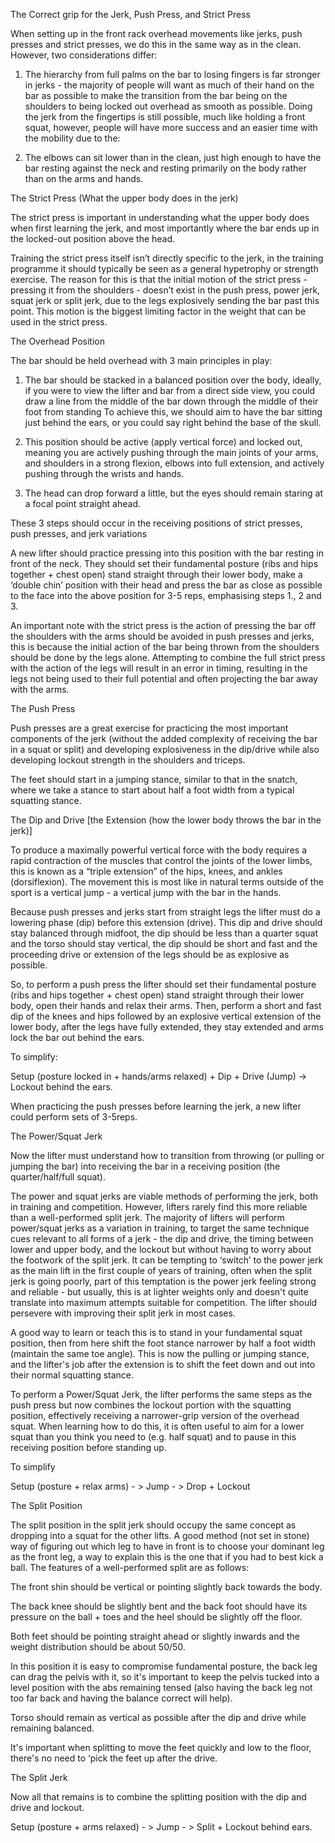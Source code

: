 The Correct grip for the Jerk, Push Press, and Strict Press

When setting up in the front rack overhead movements like jerks, push presses and strict presses, we do this in the same way as in the clean. However, two considerations differ:

1. The hierarchy from full palms on the bar to losing fingers is far stronger in jerks - the majority of people will want as much of their hand on the bar as possible to make the transition from the bar being on the shoulders to being locked out overhead as smooth as possible. Doing the jerk from the fingertips is still possible, much like holding a front squat, however, people will have more success and an easier time with the mobility due to the:

2. The elbows can sit lower than in the clean, just high enough to have the bar resting against the neck and resting primarily on the body rather than on the arms and hands.

The Strict Press (What the upper body does in the jerk)

The strict press is important in understanding what the upper body does when first learning the jerk, and most importantly where the bar ends up in the locked-out position above the head.

Training the strict press itself isn’t directly specific to the jerk, in the training programme it should typically be seen as a general hypetrophy or strength exercise. The reason for this is that the initial motion of the strict press - pressing it from the shoulders - doesn’t exist in the push press, power jerk, squat jerk or split jerk, due to the legs explosively sending the bar past this point. This motion is the biggest limiting factor in the weight that can be used in the strict press.

The Overhead Position

The bar should be held overhead with 3 main principles in play:

1. The bar should be stacked in a balanced position over the body, ideally, if you were to view the lifter and bar from a direct side view, you could draw a line from the middle of the bar down through the middle of their foot from standing To achieve this, we should aim to have the bar sitting just behind the ears, or you could say right behind the base of the skull.

2. This position should be active (apply vertical force) and locked out, meaning you are actively pushing through the main joints of your arms, and shoulders in a strong flexion, elbows into full extension, and actively pushing through the wrists and hands.

3. The head can drop forward a little, but the eyes should remain staring at a focal point straight ahead.

These 3 steps should occur in the receiving positions of strict presses, push presses, and jerk variations

A new lifter should practice pressing into this position with the bar resting in front of the neck. They should set their fundamental posture (ribs and hips together + chest open) stand straight through their lower body, make a ‘double chin’ position with their head and press the bar as close as possible to the face into the above position for 3-5 reps, emphasising steps 1., 2 and 3.

An important note with the strict press is the action of pressing the bar off the shoulders with the arms should be avoided in push presses and jerks, this is because the initial action of the bar being thrown from the shoulders should be done by the legs alone. Attempting to combine the full strict press with the action of the legs will result in an error in timing, resulting in the legs not being used to their full potential and often projecting the bar away with the arms.

The Push Press

Push presses are a great exercise for practicing the most important components of the jerk (without the added complexity of receiving the bar in a squat or split) and developing explosiveness in the dip/drive while also developing lockout strength in the shoulders and triceps.

The feet should start in a jumping stance, similar to that in the snatch, where we take a stance to start about half a foot width from a typical squatting stance.

The Dip and Drive [the Extension (how the lower body throws the bar in the jerk)]

To produce a maximally powerful vertical force with the body requires a rapid contraction of the muscles that control the joints of the lower limbs, this is known as a “triple extension” of the hips, knees, and ankles (dorsiflexion). The movement this is most like in natural terms outside of the sport is a vertical jump - a vertical jump with the bar in the hands. 

Because push presses and jerks start from straight legs the lifter must do a lowering phase (dip) before this extension (drive). This dip and drive should stay balanced through midfoot, the dip should be less than a quarter squat and the torso should stay vertical, the dip should be short and fast and the proceeding drive or extension of the legs should be as explosive as possible. 

So, to perform a push press the lifter should set their fundamental posture (ribs and hips together + chest open) stand straight through their lower body, open their hands and relax their arms. Then, perform a short and fast dip of the knees and hips followed by an explosive vertical extension of the lower body, after the legs have fully extended, they stay extended and arms lock the bar out behind the ears.

To simplify:

Setup (posture locked in + hands/arms relaxed) + Dip + Drive (Jump) → Lockout behind the ears.

When practicing the push presses before learning the jerk, a new lifter could perform sets of 3-5reps.

The Power/Squat Jerk 

Now the lifter must understand how to transition from throwing (or pulling or jumping the bar) into receiving the bar in a receiving position (the quarter/half/full squat).

The power and squat jerks are viable methods of performing the jerk, both in training and competition. However, lifters rarely find this more reliable than a well-performed split jerk. The majority of lifters will perform power/squat jerks as a variation in training, to target the same technique cues relevant to all forms of a jerk - the dip and drive, the timing between lower and upper body, and the lockout but without having to worry about the footwork of the split jerk. It can be tempting to ‘switch’ to the power jerk as the main lift in the first couple of years of training, often when the split jerk is going poorly, part of this temptation is the power jerk feeling strong and reliable - but usually, this is at lighter weights only and doesn't quite translate into maximum attempts suitable for competition. The lifter should persevere with improving their split jerk in most cases.

A good way to learn or teach this is to stand in your fundamental squat position, then from here shift the foot stance narrower by half a foot width (maintain the same toe angle). This is now the pulling or jumping stance, and the lifter's job after the extension is to shift the feet down and out into their normal squatting stance.

To perform a Power/Squat Jerk, the lifter performs the same steps as the push press but now combines the lockout portion with the squatting position, effectively receiving a narrower-grip version of the overhead squat. When learning how to do this, it is often useful to aim for a lower squat than you think you need to (e.g. half squat) and to pause in this receiving position before standing up.

To simplify

Setup (posture + relax arms) - > Jump - > Drop + Lockout

The Split Position

The split position in the split jerk should occupy the same concept as dropping into a squat for the other lifts. A good method (not set in stone) way of figuring out which leg to have in front is to choose your dominant leg as the front leg, a way to explain this is the one that if you had to best kick a ball. The features of a well-performed split are as follows:

The front shin should be vertical or pointing slightly back towards the body.

The back knee should be slightly bent and the back foot should have its pressure on the ball + toes and the heel should be slightly off the floor.

Both feet should be pointing straight ahead or slightly inwards and the weight distribution should be about 50/50.

In this position it is easy to compromise fundamental posture, the back leg can drag the pelvis with it, so it's important to keep the pelvis tucked into a level position with the abs remaining tensed (also having the back leg not too far back and having the balance correct will help).

Torso should remain as vertical as possible after the dip and drive while remaining balanced.

It's important when splitting to move the feet quickly and low to the floor, there's no need to ‘pick the feet up after the drive.
 
The Split Jerk

Now all that remains is to combine the splitting position with the dip and drive and lockout.

Setup (posture + arms relaxed) - > Jump - > Split + Lockout behind ears.













 

